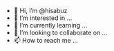 - 👋 Hi, I’m @hisabuz
- 👀 I’m interested in ...
- 🌱 I’m currently learning ...
- 💞️ I’m looking to collaborate on ...
- 📫 How to reach me ...

<!---
hisabuz/hisabuz is a ✨ special ✨ repository because its `README.md` (this file) appears on your GitHub profile.
You can click the Preview link to take a look at your changes.
--->
